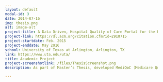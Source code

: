 ```yaml
---
layout: default
modal-id: 3
date: 2014-07-16
img: thesis.png
alt: image-alt
project-title: A Data Driven, Hospital Quality of Care Portal for the Patient Community
project-link: https://dl.acm.org/citation.cfm?id=2910715
project-startdate: Feb. 2015
project-enddate: May 2016
school: University of Texas at Arlington, Arlington, TX
link: https://www.uta.edu/uta/
title: Academic Project
project-screenshotlink: /files/ThesisScreenshot.png
description: As part of Master’s Thesis, developed MediQoC (Medicare Quality of Care), a data driven web portal, which grants access to data-driven information about hospitals, and quality of care indicators for Medicare patients, their caregivers and the healthcare insurance policy designers. Statistical module of the portal built using Python, Pandas, NumPy and SciPy models the correlation between length of stay and discharge status attributes in each hospital for the given disease. Ranking results are visualized as bar charts via MediQoC-viz, the visualization module of the portal using Python and Bokeh. Using Google Geocoding API provided hospital location, distance and driving duration in map.

---
```

